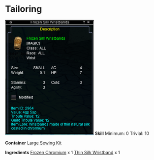 <!-- TITLE: Frozen Silk Wristband -->
<!-- SUBTITLE: Made of spider silk soaked in chromium -->

# Tailoring
![Frozen Silk Wristbands](/uploads/tailoring/frozen-silk-wristbands.png "Frozen Silk Wristbands")
**Skill**
Minimum: 0
Trivial: 10

**Container**
[Large Sewing Kit](large-sewing-kit)

**Ingredients**
[Frozen Chromium](frozen-chromium) x 1
[Thin Silk Wristband](thin-silk-wristband) x 1